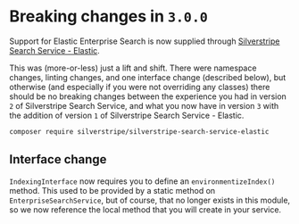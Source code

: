 # Breaking changes in `3.0.0`

Support for Elastic Enterprise Search is now supplied through
[Silverstripe Search Service - Elastic](https://github.com/silverstripe/silverstripe-search-service-elastic).

This was (more-or-less) just a lift and shift. There were namespace changes, linting changes, and one interface change
(described below), but otherwise (and especially if you were not overriding any classes) there should be no breaking 
changes between the experience you had in version `2` of Silverstripe Search Service, and what you now have in version
`3` with the addition of version `1` of Silverstripe Search Service - Elastic.

```bash
composer require silverstripe/silverstripe-search-service-elastic
```

## Interface change

`IndexingInterface` now requires you to define an `environmentizeIndex()` method. This used to be provided by a static
method on `EnterpriseSearchService`, but of course, that no longer exists in this module, so we now reference the
local method that you will create in your service.
